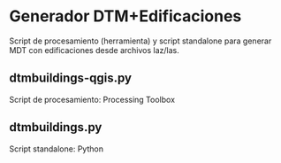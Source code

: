 # Generador DTM+Edificaciones
Script de procesamiento (herramienta) y script standalone para generar MDT con edificaciones desde archivos laz/las.


## dtmbuildings-qgis.py
Script de procesamiento: Processing Toolbox


## dtmbuildings.py
Script standalone: Python

